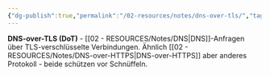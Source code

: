 ```yaml
---
{"dg-publish":true,"permalink":"/02-resources/notes/dns-over-tls/","tags":["informatik/netzwerk/dns","informatik/netzwerk/dns/verschlüsselung","sicherheit/it-sicherheit","sicherheit/transport"],"noteIcon":"","updated":"2025-09-27T01:32:44.000+02:00"}
---
```



**DNS-over-TLS (DoT)** - [[02 - RESOURCES/Notes/DNS\|DNS]]-Anfragen über TLS-verschlüsselte Verbindungen.
Ähnlich [[02 - RESOURCES/Notes/DNS-over-HTTPS\|DNS-over-HTTPS]] aber anderes Protokoll - beide schützen vor Schnüffeln.